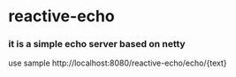 # reactive-echo
### it is a simple echo server based on netty

use sample
http://localhost:8080/reactive-echo/echo/{text}